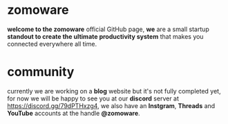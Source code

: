 # zomoware

**welcome to the zomoware** official GitHub page, **we** are a small startup **standout to create
the ultimate productivity system** that makes you connected everywhere all time.

# community

currently we are working on a **blog** website but it's not fully completed yet, for now we will be
happy to see you at our **discord** server at https://discord.gg/79dPTHxzg4, we also have an
**Instgram**, **Threads** and **YouTube** accounts at the handle **@zomoware**.
